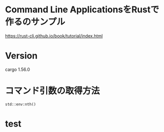 # Command Line ApplicationsをRustで作るのサンプル
https://rust-cli.github.io/book/tutorial/index.html

# Version
cargo 1.56.0

# コマンド引数の取得方法
```
std::env:nth()
```
# test